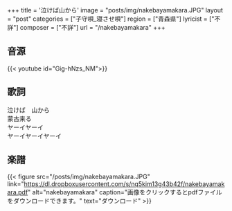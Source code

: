 +++
title = '泣けば山から'
image = "posts/img/nakebayamakara.JPG"
layout = "post"
categories = ["子守唄_寝させ唄"]
region = ["青森県"]
lyricist = ["不詳"]
composer = ["不詳"]
url = "/nakebayamakara"
+++

## 音源
{{< youtube id="Gig-hNzs_NM">}}

## 歌詞
泣けば　山から  
蒙古来る  
ヤーイヤーイ  
ヤーイヤーイヤーイ  

## 楽譜
{{< figure src="/posts/img/nakebayamakara.JPG" link="https://dl.dropboxusercontent.com/s/nq5kim13g43b42f/nakebayamakara.pdf" alt="nakebayamakara" caption="画像をクリックするとpdfファイルをダウンロードできます。" text="ダウンロード" >}}